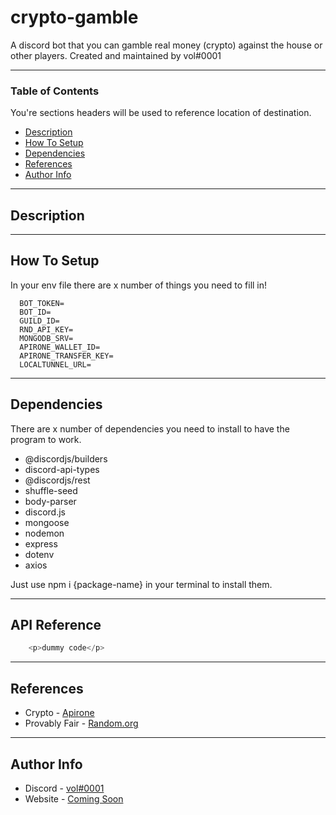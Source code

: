 # crypto-gamble
A discord bot that you can gamble real money (crypto) against the house or other players.
Created and maintained by vol#0001

---

### Table of Contents
You're sections headers will be used to reference location of destination.

- [Description](#description)
- [How To Setup](#how-to-setup)
- [Dependencies](#dependencies)
- [References](#references)
- [Author Info](#author-info)

---

## Description

---

## How To Setup

In your env file there are x number of things you need to fill in!

```
  BOT_TOKEN=
  BOT_ID= 
  GUILD_ID=
  RND_API_KEY= 
  MONGODB_SRV= 
  APIRONE_WALLET_ID= 
  APIRONE_TRANSFER_KEY= 
  LOCALTUNNEL_URL=
```

---

## Dependencies

There are x number of dependencies you need to install to have the program to work.

- @discordjs/builders
- discord-api-types
- @discordjs/rest
- shuffle-seed
- body-parser
- discord.js
- mongoose
- nodemon
- express
- dotenv
- axios

Just use npm i {package-name} in your terminal to install them.

---

## API Reference

```js
    <p>dummy code</p>
```

---

## References
- Crypto - [Apirone](https://apirone.com/)
- Provably Fair - [Random.org](https://random.org/)

---

## Author Info

- Discord - [vol#0001]()
- Website - [Coming Soon]()
